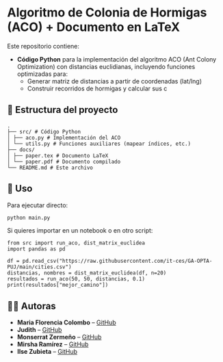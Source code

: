 # Algoritmo de Colonia de Hormigas (ACO) + Documento en LaTeX

Este repositorio contiene:

- **Código Python** para la implementación del algoritmo ACO (Ant Colony Optimization) con distancias euclidianas, incluyendo funciones optimizadas para:
  - Generar matriz de distancias a partir de coordenadas (lat/lng)
  - Construir recorridos de hormigas y calcular sus c

## 📂 Estructura del proyecto
```
.
├── src/ # Código Python
│ ├── aco.py # Implementación del ACO
│ └── utils.py # Funciones auxiliares (mapear índices, etc.)
├── docs/
│ ├── paper.tex # Documento LaTeX
│ └── paper.pdf # Documento compilado
└── README.md # Este archivo
```

## 🚀 Uso

Para ejecutar directo:

```python
python main.py
```
Si quieres importar en un notebook o en otro script:
```
from src import run_aco, dist_matrix_euclidea
import pandas as pd

df = pd.read_csv("https://raw.githubusercontent.com/it-ces/GA-OPTA-PUJ/main/cities.csv")
distancias, nombres = dist_matrix_euclidea(df, n=20)
resultados = run_aco(50, 50, distancias, 0.1)
print(resultados["mejor_camino"])
```

## 👩‍💻 Autoras

- **Maria Florencia Colombo** – [GitHub](https://github.com/usuario1)
- **Judith** – [GitHub](https://github.com/usuario2)
- **Monserrat Zermeño** – [GitHub](https://github.com/usuario3)
- **Mirsha Ramírez** – [GitHub](https://github.com/usuario3)
- **Ilse Zubieta** – [GitHub](https://github.com/wer1ix)

